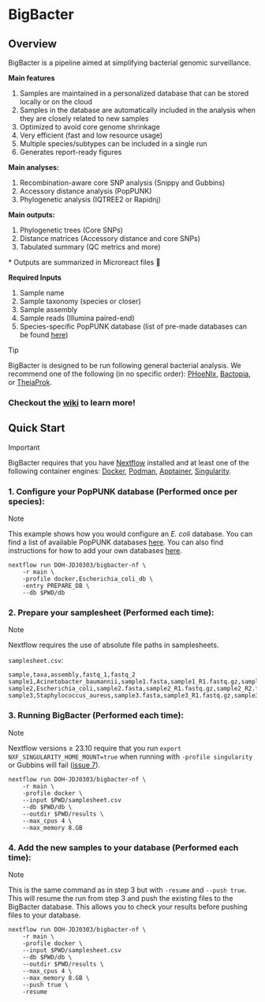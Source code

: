 # BigBacter
## Overview 
BigBacter is a pipeline aimed at simplifying bacterial genomic surveillance.

**Main features**
1) Samples are maintained in a personalized database that can be stored locally or on the cloud
2) Samples in the database are automatically included in the analysis when they are closely related to new samples
3) Optimized to avoid core genome shrinkage
4) Very efficient (fast and low resource usage)
5) Multiple species/subtypes can be included in a single run
6) Generates report-ready figures

**Main analyses:**
1) Recombination-aware core SNP analysis (Snippy and Gubbins)
2) Accessory distance analysis (PopPUNK)
3) Phylogenetic analysis (IQTREE2 or Rapidnj)

**Main outputs:**
1) Phylogenetic trees (Core SNPs)
2) Distance matrices (Accessory distance and core SNPs)
3) Tabulated summary (QC metrics and more)

\* Outputs are summarized in Microreact files 🙌

**Required Inputs**
1) Sample name
2) Sample taxonomy (species or closer)
3) Sample assembly
4) Sample reads (Illumina paired-end)
5) Species-specific PopPUNK database (list of pre-made databases can be found [here](https://www.bacpop.org/poppunk/))
> [!TIP]
> BigBacter is designed to be run following general bacterial analysis. We recommend one of the following (in no specific order): [PHoeNIx](https://github.com/CDCgov/phoenix), [Bactopia](https://github.com/bactopia/bactopia), or [TheiaProk](https://github.com/theiagen/public_health_bioinformatics).
### Checkout the [wiki](https://github.com/DOH-JDJ0303/bigbacter-nf/wiki) to learn more!

## Quick Start
> [!IMPORTANT]
> BigBacter requires that you have [Nextflow](https://www.nextflow.io/docs/latest/install.html) installed and at least one of the following container engines: [Docker](https://docs.docker.com/engine/install/), [Podman](https://podman.io/docs/installation), [Apptainer](https://apptainer.org/docs/admin/main/installation.html), [Singularity](https://docs.sylabs.io/guides/3.0/user-guide/installation.html).

### 1. Configure your PopPUNK database (Performed once per species):
> [!NOTE]
> This example shows how you would configure an *E. coli* database. You can find a list of available PopPUNK databases [here](https://github.com/DOH-JDJ0303/bigbacter-nf/blob/main/docs/db_profiles.md). You can also find instructions for how to add your own databases [here]().
```
nextflow run DOH-JDJ0303/bigbacter-nf \
    -r main \
    -profile docker,Escherichia_coli_db \
    -entry PREPARE_DB \
    --db $PWD/db
```
### 2. Prepare your samplesheet (Performed each time):
> [!NOTE] 
> Nextflow requires the use of absolute file paths in samplesheets.

`samplesheet.csv`:
```csv
sample,taxa,assembly,fastq_1,fastq_2
sample1,Acinetobacter_baumannii,sample1.fasta,sample1_R1.fastq.gz,sample1_R2.fastq.gz
sample2,Escherichia_coli,sample2.fasta,sample2_R1.fastq.gz,sample2_R2.fastq.gz
sample3,Staphylococcus_aureus,sample3.fasta,sample3_R1.fastq.gz,sample3_R2.fastq.gz
```
### 3. Running BigBacter (Performed each time):
> [!NOTE]
> Nextflow versions ≥ 23.10 require that you run `export NXF_SINGULARITY_HOME_MOUNT=true` when running with `-profile singularity` or Gubbins will fail ([issue 7](https://github.com/DOH-JDJ0303/bigbacter-nf/issues/7)).
```
nextflow run DOH-JDJ0303/bigbacter-nf \
    -r main \
    -profile docker \
    --input $PWD/samplesheet.csv
    --db $PWD/db \
    --outdir $PWD/results \
    --max_cpus 4 \
    --max_memory 8.GB
```
### 4. Add the new samples to your database (Performed each time):
> [!NOTE] 
> This is the same command as in step 3 but with `-resume` and `--push true`. This will resume the run from step 3 and push the existing files to the BigBacter database. This allows you to check your results before pushing files to your database.
```
nextflow run DOH-JDJ0303/bigbacter-nf \
    -r main \
    -profile docker \
    --input $PWD/samplesheet.csv
    --db $PWD/db \
    --outdir $PWD/results \
    --max_cpus 4 \
    --max_memory 8.GB \
    --push true \
    -resume
```
